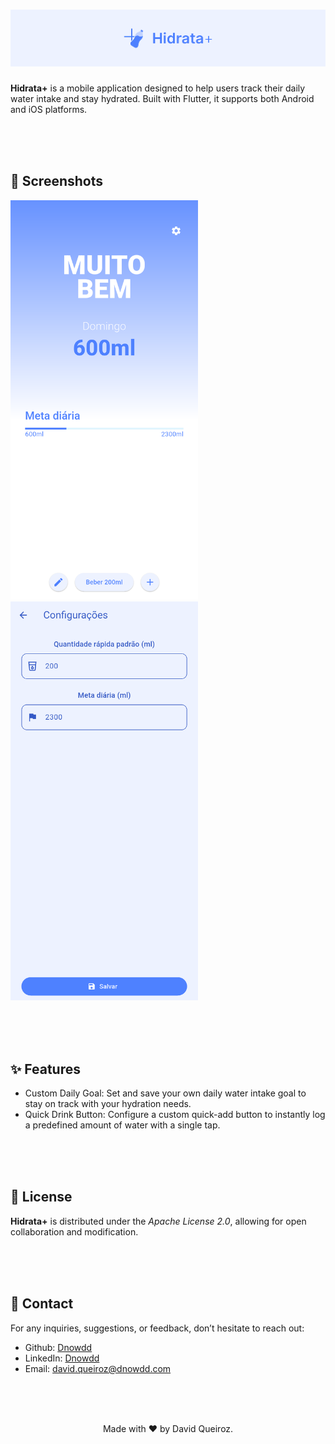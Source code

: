 <div align="center">

# ![Hidrata-Cover](https://github.com/Dnowdd/Hidrata/blob/main/repository/cover.png)

</div>

**Hidrata+** is a mobile application designed to help users track their daily water intake and stay hydrated. Built with Flutter, it supports both Android and iOS platforms. 

<br /><br /><br />

## 📸 Screenshots

<div class="flex">
  <img src="https://github.com/Dnowdd/Hidrata/blob/main/repository/screenshot_1.png" width="300px" />
  <img src="https://github.com/Dnowdd/Hidrata/blob/main/repository/screenshot_2.png" width="300px" />
</div>

<br /><br /><br />

## ✨ Features

- Custom Daily Goal: Set and save your own daily water intake goal to stay on track with your hydration needs.
- Quick Drink Button: Configure a custom quick-add button to instantly log a predefined amount of water with a single tap.

<br /><br /><br />

## 📄 License

**Hidrata+** is distributed under the _Apache License 2.0_, allowing for open collaboration and modification.

<br /><br /><br />

## 📧 Contact

For any inquiries, suggestions, or feedback, don’t hesitate to reach out:

- Github: [Dnowdd](https://github.com/Dnowdd)
- LinkedIn: [Dnowdd](https://www.linkedin.com/in/dnowdd/)
- Email: [david.queiroz@dnowdd.com](mailto:david.queiroz@dnowdd.com)

<br /><br /><br />

<div align="center">
Made with ❤️ by David Queiroz.
</div>
